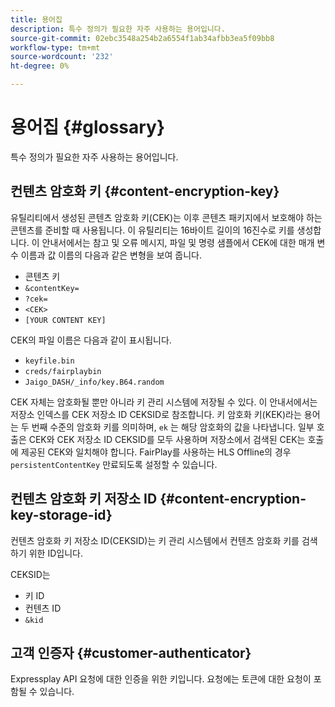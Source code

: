 ```yaml
---
title: 용어집
description: 특수 정의가 필요한 자주 사용하는 용어입니다.
source-git-commit: 02ebc3548a254b2a6554f1ab34afbb3ea5f09bb8
workflow-type: tm+mt
source-wordcount: '232'
ht-degree: 0%

---
```


# 용어집 {#glossary}

특수 정의가 필요한 자주 사용하는 용어입니다.

## 컨텐츠 암호화 키 {#content-encryption-key}

유틸리티에서 생성된 콘텐츠 암호화 키(CEK)는 이후 콘텐츠 패키지에서 보호해야 하는 콘텐츠를 준비할 때 사용됩니다.
이 유틸리티는 16바이트 길이의 16진수로 키를 생성합니다.
이 안내서에서는 참고 및 오류 메시지, 파일 및 명령 샘플에서 CEK에 대한 매개 변수 이름과 값 이름의 다음과 같은 변형을 보여 줍니다.

* 콘텐츠 키
* `&contentKey=`
* `?cek=`
* `<CEK>`
* `[YOUR CONTENT KEY]`

CEK의 파일 이름은 다음과 같이 표시됩니다.

* `keyfile.bin`
* `creds/fairplaybin`
* `Jaigo_DASH/_info/key.B64.random`

CEK 자체는 암호화될 뿐만 아니라 키 관리 시스템에 저장될 수 있다. 이 안내서에서는 저장소 인덱스를 CEK 저장소 ID CEKSID로 참조합니다. 키 암호화 키(KEK)라는 용어는 두 번째 수준의 암호화 키를 의미하며, `ek` 는 해당 암호화의 값을 나타냅니다.
일부 호출은 CEK와 CEK 저장소 ID CEKSID를 모두 사용하며 저장소에서 검색된 CEK는 호출에 제공된 CEK와 일치해야 합니다.
FairPlay를 사용하는 HLS Offline의 경우 `persistentContentKey` 만료되도록 설정할 수 있습니다.

## 컨텐츠 암호화 키 저장소 ID {#content-encryption-key-storage-id}

컨텐츠 암호화 키 저장소 ID(CEKSID)는 키 관리 시스템에서 컨텐츠 암호화 키를 검색하기 위한 ID입니다.

CEKSID는
* 키 ID
* 컨텐츠 ID
* `&kid`

## 고객 인증자 {#customer-authenticator}

Expressplay API 요청에 대한 인증을 위한 키입니다. 요청에는 토큰에 대한 요청이 포함될 수 있습니다.
